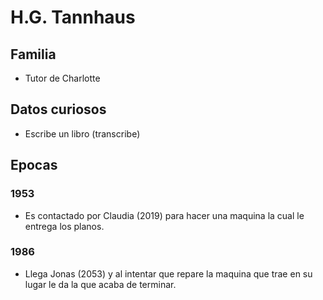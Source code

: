 # H.G. Tannhaus

## Familia

* Tutor de Charlotte

## Datos curiosos

* Escribe un libro (transcribe)

## Epocas

### 1953

* Es contactado por Claudia (2019) para hacer una maquina la cual le entrega los planos.

### 1986

* Llega Jonas (2053) y al intentar que repare la maquina que trae en su lugar le da la que acaba de terminar.